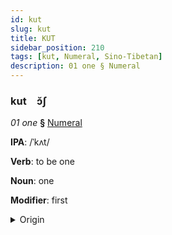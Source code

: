 ```yaml
---
id: kut
slug: kut
title: KUT
sidebar_position: 210
tags: [kut, Numeral, Sino-Tibetan]
description: 01 one § Numeral
---
```


### kut&emsp;<span kind="abugida">ɔ̆ʃ</span>

*01 one* **§** [Numeral](../../tags/Numeral)

**IPA**: /ˈkʌt/

**Verb**: to be one

**Noun**: one

**Modifier**: first

<details>
    <summary>Origin</summary>
    Zou khèt /kʰət˧˩/<br/>
    <em>Sino-Tibetan Language Family</em>
</details>